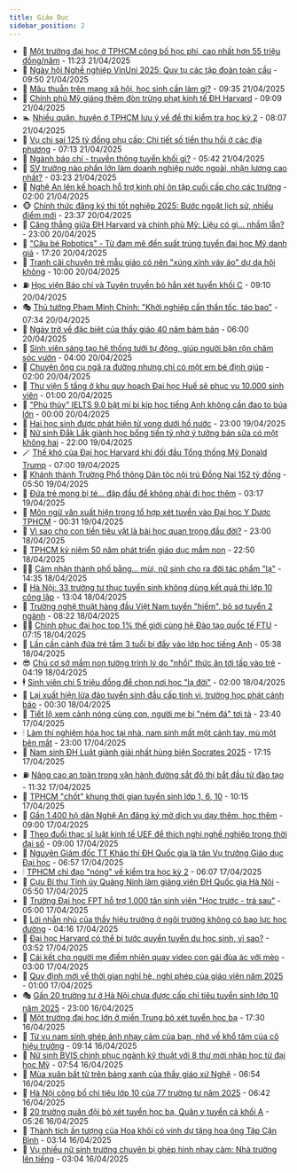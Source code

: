 ```yaml
---
title: Giáo Dục
sidebar_position: 2
---
```


<!-- dantri-giao-duc:START -->
- 🤡 [Một trường đại học ở TPHCM công bố học phí, cao nhất hơn 55 triệu đồng/năm](https://dantri.com.vn/giao-duc/mot-truong-dai-hoc-o-tphcm-cong-bo-hoc-phi-cao-nhat-hon-55-trieu-dongnam-20250421181556025.htm) - 11:23 21/04/2025
- 🗽 [Ngày hội Nghề nghiệp VinUni 2025: Quy tụ các tập đoàn toàn cầu](https://dantri.com.vn/giao-duc/ngay-hoi-nghe-nghiep-vinuni-2025-quy-tu-cac-tap-doan-toan-cau-20250421162218653.htm) - 09:50 21/04/2025
- 🚦 [Mâu thuẫn trên mạng xã hội, học sinh cần làm gì?](https://dantri.com.vn/giao-duc/mau-thuan-tren-mang-xa-hoi-hoc-sinh-can-lam-gi-20250421154353511.htm) - 09:35 21/04/2025
- 🌋 [Chính phủ Mỹ giáng thêm đòn trừng phạt kinh tế ĐH Harvard](https://dantri.com.vn/giao-duc/chinh-phu-my-giang-them-don-trung-phat-kinh-te-dh-harvard-20250421131502328.htm) - 09:09 21/04/2025
- 🏊 [Nhiều quận, huyện ở TPHCM lưu ý về đề thi kiểm tra học kỳ 2](https://dantri.com.vn/giao-duc/nhieu-quan-huyen-o-tphcm-luu-y-ve-de-thi-kiem-tra-hoc-ky-2-20250421145825721.htm) - 08:07 21/04/2025
- 🎃 [Vụ chi sai 125 tỷ đồng phụ cấp: Chi tiết số tiền thu hồi ở các địa phương](https://dantri.com.vn/giao-duc/vu-chi-sai-125-ty-dong-phu-cap-chi-tiet-so-tien-thu-hoi-o-cac-dia-phuong-20250421134124545.htm) - 07:13 21/04/2025
- 💄 [Ngành báo chí - truyền thông tuyển khối gì?](https://dantri.com.vn/giao-duc/nganh-bao-chi-truyen-thong-tuyen-khoi-gi-20250421121442065.htm) - 05:42 21/04/2025
- 🦅 [SV trường nào phần lớn làm doanh nghiệp nước ngoài, nhận lương cao nhất?](https://dantri.com.vn/giao-duc/sv-truong-nao-phan-lon-lam-doanh-nghiep-nuoc-ngoai-nhan-luong-cao-nhat-20250421093323867.htm) - 03:23 21/04/2025
- 🚦 [Nghệ An lên kế hoạch hỗ trợ kinh phí ôn tập cuối cấp cho các trường](https://dantri.com.vn/giao-duc/nghe-an-len-ke-hoach-ho-tro-kinh-phi-on-tap-cuoi-cap-cho-cac-truong-20250421073428461.htm) - 02:00 21/04/2025
- 🐵 [Chính thức đăng ký thi tốt nghiệp 2025: Bước ngoặt lịch sử, nhiều điểm mới](https://dantri.com.vn/giao-duc/chinh-thuc-dang-ky-thi-tot-nghiep-2025-buoc-ngoat-lich-su-nhieu-diem-moi-20250421063243897.htm) - 23:37 20/04/2025
- 🐘 [Căng thẳng giữa ĐH Harvard và chính phủ Mỹ: Liệu có gì... nhầm lẫn?](https://dantri.com.vn/giao-duc/cang-thang-giua-dh-harvard-va-chinh-phu-my-lieu-co-gi-nham-lan-20250420161652706.htm) - 23:00 20/04/2025
- 🦏 [&quot;Cậu bé Robotics&quot; - Từ đam mê đến suất trúng tuyển đại học Mỹ danh giá](https://dantri.com.vn/giao-duc/cau-be-robotics-tu-dam-me-den-suat-trung-tuyen-dai-hoc-my-danh-gia-20250420225759736.htm) - 17:20 20/04/2025
- 💼 [Tranh cãi chuyện trẻ mẫu giáo có nên &quot;xúng xính váy áo&quot; dự dạ hội không](https://dantri.com.vn/giao-duc/tranh-cai-chuyen-tre-mau-giao-co-nen-xung-xinh-vay-ao-du-da-hoi-khong-20250419151511934.htm) - 10:00 20/04/2025
- ⛽️ [Học viện Báo chí và Tuyên truyền bỏ hẳn xét tuyển khối C](https://dantri.com.vn/giao-duc/hoc-vien-bao-chi-va-tuyen-truyen-bo-han-xet-tuyen-khoi-c-20250420154614305.htm) - 09:10 20/04/2025
- 🎭 [Thủ tướng Phạm Minh Chính: &quot;Khởi nghiệp cần thần tốc, táo bạo&quot;](https://dantri.com.vn/giao-duc/thu-tuong-pham-minh-chinh-khoi-nghiep-can-than-toc-tao-bao-20250420141926721.htm) - 07:34 20/04/2025
- 🎃 [Ngày trở về đặc biệt của thầy giáo 40 năm bám bản](https://dantri.com.vn/giao-duc/ngay-tro-ve-dac-biet-cua-thay-giao-40-nam-bam-ban-20250418172353806.htm) - 06:00 20/04/2025
- 🚀 [Sinh viên sáng tạo hệ thống tưới tự động, giúp người bận rộn chăm sóc vườn](https://dantri.com.vn/giao-duc/sinh-vien-sang-tao-he-thong-tuoi-tu-dong-giup-nguoi-ban-ron-cham-soc-vuon-20250419232530417.htm) - 04:00 20/04/2025
- 👀 [Chuyện ông cụ ngã ra đường nhưng chỉ có một em bé định giúp](https://dantri.com.vn/giao-duc/chuyen-ong-cu-nga-ra-duong-nhung-chi-co-mot-em-be-dinh-giup-20250418194438389.htm) - 02:00 20/04/2025
- 🌝 [Thư viện 5 tầng ở khu quy hoạch Đại học Huế sẽ phục vụ 10.000 sinh viên](https://dantri.com.vn/giao-duc/thu-vien-5-tang-o-khu-quy-hoach-dai-hoc-hue-se-phuc-vu-10000-sinh-vien-20250419165121013.htm) - 01:00 20/04/2025
- 🤗 [&quot;Phù thủy&quot; IELTS 9.0 bật mí bí kíp học tiếng Anh không cần đao to búa lớn](https://dantri.com.vn/giao-duc/phu-thuy-ielts-90-bat-mi-bi-kip-hoc-tieng-anh-khong-can-dao-to-bua-lon-20250419224310085.htm) - 00:00 20/04/2025
- 🦄 [Hai học sinh được phát hiện tử vong dưới hồ nước](https://dantri.com.vn/giao-duc/hai-hoc-sinh-duoc-phat-hien-tu-vong-duoi-ho-nuoc-20250419202634082.htm) - 23:00 19/04/2025
- 🦍 [Nữ sinh Đắk Lắk giành học bổng tiền tỷ nhờ ý tưởng bán sữa có một không hai](https://dantri.com.vn/giao-duc/nu-sinh-dak-lak-gianh-hoc-bong-tien-ty-nho-y-tuong-ban-sua-co-mot-khong-hai-20250419213628574.htm) - 22:00 19/04/2025
- 🪄 [Thế khó của Đại học Harvard khi đối đầu Tổng thống Mỹ Donald Trump](https://dantri.com.vn/giao-duc/the-kho-cua-dai-hoc-harvard-khi-doi-dau-tong-thong-my-donald-trump-20250418131550140.htm) - 07:00 19/04/2025
- 🦆 [Khánh thành Trường Phổ thông Dân tộc nội trú Đồng Nai 152 tỷ đồng](https://dantri.com.vn/giao-duc/khanh-thanh-truong-pho-thong-dan-toc-noi-tru-dong-nai-152-ty-dong-20250419121719448.htm) - 05:50 19/04/2025
- 🚀 [Đứa trẻ mong bị té… đập đầu để không phải đi học thêm](https://dantri.com.vn/giao-duc/dua-tre-mong-bi-te-dap-dau-de-khong-phai-di-hoc-them-20250419095019202.htm) - 03:17 19/04/2025
- 🦒 [Môn ngữ văn xuất hiện trong tổ hợp xét tuyển vào Đại học Y Dược TPHCM](https://dantri.com.vn/giao-duc/mon-ngu-van-xuat-hien-trong-to-hop-xet-tuyen-vao-dai-hoc-y-duoc-tphcm-20250419071814823.htm) - 00:31 19/04/2025
- 🤡 [Vì sao cho con tiền tiêu vặt là bài học quan trọng đầu đời?](https://dantri.com.vn/giao-duc/vi-sao-cho-con-tien-tieu-vat-la-bai-hoc-quan-trong-dau-doi-20250416105646841.htm) - 23:00 18/04/2025
- 🤔 [TPHCM kỷ niệm 50 năm phát triển giáo dục mầm non](https://dantri.com.vn/giao-duc/tphcm-ky-niem-50-nam-phat-trien-giao-duc-mam-non-20250419033411223.htm) - 22:50 18/04/2025
- 🧑‍💻 [Cảm nhận thành phố bằng… mùi, nữ sinh cho ra đời tác phẩm &quot;lạ&quot;](https://dantri.com.vn/giao-duc/cam-nhan-thanh-pho-bang-mui-nu-sinh-cho-ra-doi-tac-pham-la-20250418204724698.htm) - 14:35 18/04/2025
- 🤡 [Hà Nội: 33 trường tư thục tuyển sinh không dùng kết quả thi lớp 10 công lập](https://dantri.com.vn/giao-duc/ha-noi-33-truong-tu-thuc-tuyen-sinh-khong-dung-ket-qua-thi-lop-10-cong-lap-20250418200143831.htm) - 13:04 18/04/2025
- 🧠 [Trường nghệ thuật hàng đầu Việt Nam tuyển &quot;hiếm&quot;, bỏ sơ tuyển 2 ngành](https://dantri.com.vn/giao-duc/truong-nghe-thuat-hang-dau-viet-nam-tuyen-hiem-bo-so-tuyen-2-nganh-20250418150648189.htm) - 08:22 18/04/2025
- 🧑‍💻 [Chinh phục đại học top 1% thế giới cùng hệ Đào tạo quốc tế FTU](https://dantri.com.vn/giao-duc/chinh-phuc-dai-hoc-top-1-the-gioi-cung-he-dao-tao-quoc-te-ftu-20250418135634560.htm) - 07:15 18/04/2025
- 🧠 [Lấn cấn cảnh đứa trẻ tầm 3 tuổi bị đẩy vào lớp học tiếng Anh](https://dantri.com.vn/giao-duc/lan-can-canh-dua-tre-tam-3-tuoi-bi-day-vao-lop-hoc-tieng-anh-20250418120734807.htm) - 05:38 18/04/2025
- 😎 [Chủ cơ sở mầm non tường trình lý do &quot;nhồi&quot; thức ăn tới tấp vào trẻ](https://dantri.com.vn/giao-duc/chu-co-so-mam-non-tuong-trinh-ly-do-nhoi-thuc-an-toi-tap-vao-tre-20250418104027799.htm) - 04:19 18/04/2025
- 🕴 [Sinh viên chi 5 triệu đồng để chọn nơi học &quot;lạ đời&quot;](https://dantri.com.vn/giao-duc/sinh-vien-chi-5-trieu-dong-de-chon-noi-hoc-la-doi-20250417165701080.htm) - 02:00 18/04/2025
- 🧠 [Lại xuất hiện lừa đảo tuyển sinh đầu cấp tinh vi, trường học phát cảnh báo](https://dantri.com.vn/giao-duc/lai-xuat-hien-lua-dao-tuyen-sinh-dau-cap-tinh-vi-truong-hoc-phat-canh-bao-20250418070747757.htm) - 00:30 18/04/2025
- 🚀 [Tiết lộ xem cảnh nóng cùng con, người mẹ bị &quot;ném đá&quot; tơi tả](https://dantri.com.vn/giao-duc/tiet-lo-xem-canh-nong-cung-con-nguoi-me-bi-nem-da-toi-ta-20250417142856936.htm) - 23:40 17/04/2025
- 🕯 [Làm thí nghiệm hóa học tại nhà, nam sinh mất một cánh tay, mù một bên mắt](https://dantri.com.vn/giao-duc/lam-thi-nghiem-hoa-hoc-tai-nha-nam-sinh-mat-mot-canh-tay-mu-mot-ben-mat-20250417153706024.htm) - 23:00 17/04/2025
- 🧰 [Nam sinh ĐH Luật giành giải nhất hùng biện Socrates 2025](https://dantri.com.vn/giao-duc/nam-sinh-dh-luat-gianh-giai-nhat-hung-bien-socrates-2025-20250417153019387.htm) - 17:15 17/04/2025
- ⛽️ [Nâng cao an toàn trong vận hành đường sắt đô thị bắt đầu từ đào tạo](https://dantri.com.vn/giao-duc/nang-cao-an-toan-trong-van-hanh-duong-sat-do-thi-bat-dau-tu-dao-tao-20250417182714841.htm) - 11:32 17/04/2025
- 🤖 [TPHCM &quot;chốt&quot; khung thời gian tuyển sinh lớp 1, 6, 10](https://dantri.com.vn/giao-duc/tphcm-chot-khung-thoi-gian-tuyen-sinh-lop-1-6-10-20250417170651513.htm) - 10:15 17/04/2025
- 🦍 [Gần 1.400 hộ dân Nghệ An đăng ký mở dịch vụ dạy thêm, học thêm](https://dantri.com.vn/giao-duc/gan-1400-ho-dan-nghe-an-dang-ky-mo-dich-vu-day-them-hoc-them-20250417121428858.htm) - 09:00 17/04/2025
- 🐘 [Theo đuổi thạc sĩ luật kinh tế UEF để thích nghi nghề nghiệp trong thời đại số](https://dantri.com.vn/giao-duc/theo-duoi-thac-si-luat-kinh-te-uef-de-thich-nghi-nghe-nghiep-trong-thoi-dai-so-20250417153207372.htm) - 09:00 17/04/2025
- 🌊 [Nguyên Giám đốc TT Khảo thí ĐH Quốc gia là tân Vụ trưởng Giáo dục Đại học](https://dantri.com.vn/giao-duc/nguyen-giam-doc-tt-khao-thi-dh-quoc-gia-la-tan-vu-truong-giao-duc-dai-hoc-20250417135201429.htm) - 06:57 17/04/2025
- 🕯 [TPHCM chỉ đạo &quot;nóng&quot; về kiểm tra học kỳ 2](https://dantri.com.vn/giao-duc/tphcm-chi-dao-nong-ve-kiem-tra-hoc-ky-2-20250417122456455.htm) - 06:07 17/04/2025
- 🐎 [Cựu Bí thư Tỉnh ủy Quảng Ninh làm giảng viên ĐH Quốc gia Hà Nội](https://dantri.com.vn/giao-duc/cuu-bi-thu-tinh-uy-quang-ninh-lam-giang-vien-dh-quoc-gia-ha-noi-20250417124317436.htm) - 05:50 17/04/2025
- 🐻 [Trường Đại học FPT hỗ trợ 1.000 tân sinh viên &quot;Học trước - trả sau&quot;](https://dantri.com.vn/giao-duc/truong-dai-hoc-fpt-ho-tro-1000-tan-sinh-vien-hoc-truoc-tra-sau-20250417102946641.htm) - 05:00 17/04/2025
- 🐎 [Lời nhắn nhủ của thầy hiệu trưởng ở ngôi trường không có bạo lực học đường](https://dantri.com.vn/giao-duc/loi-nhan-nhu-cua-thay-hieu-truong-o-ngoi-truong-khong-co-bao-luc-hoc-duong-20250417105645939.htm) - 04:16 17/04/2025
- 🫣 [Đại học Harvard có thể bị tước quyền tuyển du học sinh, vì sao?](https://dantri.com.vn/giao-duc/dai-hoc-harvard-co-the-bi-tuoc-quyen-tuyen-du-hoc-sinh-vi-sao-20250417104042963.htm) - 03:52 17/04/2025
- 🤭 [Cái kết cho người mẹ điềm nhiên quay video con gái đùa ác với mèo](https://dantri.com.vn/giao-duc/cai-ket-cho-nguoi-me-diem-nhien-quay-video-con-gai-dua-ac-voi-meo-20250414223518096.htm) - 03:00 17/04/2025
- 🥳 [Quy định mới về thời gian nghỉ hè, nghỉ phép của giáo viên năm 2025](https://dantri.com.vn/giao-duc/quy-dinh-moi-ve-thoi-gian-nghi-he-nghi-phep-cua-giao-vien-nam-2025-20250416182316307.htm) - 01:00 17/04/2025
- 🎭 [Gần 20 trường tư ở Hà Nội chưa được cấp chỉ tiêu tuyển sinh lớp 10 năm 2025](https://dantri.com.vn/giao-duc/gan-20-truong-tu-o-ha-noi-chua-duoc-cap-chi-tieu-tuyen-sinh-lop-10-nam-2025-20250416182716264.htm) - 23:00 16/04/2025
- 🥸 [Một trường đại học lớn ở miền Trung bỏ xét tuyển học bạ](https://dantri.com.vn/giao-duc/mot-truong-dai-hoc-lon-o-mien-trung-bo-xet-tuyen-hoc-ba-20250416174130212.htm) - 17:30 16/04/2025
- 🦣 [Từ vụ nam sinh ghép ảnh nhạy cảm của bạn, nhớ về khổ tâm của cô hiệu trưởng](https://dantri.com.vn/giao-duc/tu-vu-nam-sinh-ghep-anh-nhay-cam-cua-ban-nho-ve-kho-tam-cua-co-hieu-truong-20250416143510057.htm) - 09:14 16/04/2025
- 🤔 [Nữ sinh BVIS chinh phục ngành kỹ thuật với 8 thư mời nhập học từ đại học Mỹ](https://dantri.com.vn/giao-duc/nu-sinh-bvis-chinh-phuc-nganh-ky-thuat-voi-8-thu-moi-nhap-hoc-tu-dai-hoc-my-20250416144829707.htm) - 07:54 16/04/2025
- 🦣 [Mùa xuân bất tử trên bảng xanh của thầy giáo xứ Nghệ](https://dantri.com.vn/giao-duc/mua-xuan-bat-tu-tren-bang-xanh-cua-thay-giao-xu-nghe-20250415180236617.htm) - 06:54 16/04/2025
- 🐲 [Hà Nội công bố chỉ tiêu lớp 10 của 77 trường tư năm 2025](https://dantri.com.vn/giao-duc/ha-noi-cong-bo-chi-tieu-lop-10-cua-77-truong-tu-nam-2025-20250416134010474.htm) - 06:42 16/04/2025
- 🔭 [20 trường quân đội bỏ xét tuyển học bạ, Quân y tuyển cả khối A](https://dantri.com.vn/giao-duc/20-truong-quan-doi-bo-xet-tuyen-hoc-ba-quan-y-tuyen-ca-khoi-a-20250416121750300.htm) - 05:26 16/04/2025
- 🥷 [Thành tích ấn tượng của Hoa khôi có vinh dự tặng hoa ông Tập Cận Bình](https://dantri.com.vn/giao-duc/thanh-tich-an-tuong-cua-hoa-khoi-co-vinh-du-tang-hoa-ong-tap-can-binh-20250416100733415.htm) - 03:14 16/04/2025
- 🎊 [Vụ nhiều nữ sinh trường chuyên bị ghép hình nhạy cảm: Nhà trường lên tiếng](https://dantri.com.vn/giao-duc/vu-nhieu-nu-sinh-truong-chuyen-bi-ghep-hinh-nhay-cam-nha-truong-len-tieng-20250416093927631.htm) - 03:04 16/04/2025<!-- dantri-giao-duc:END -->
